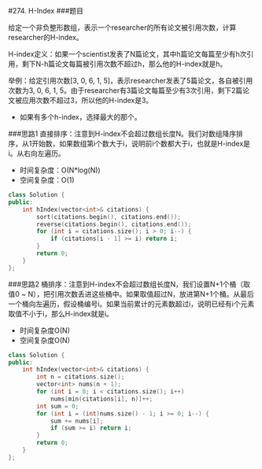 #274. H-Index
###题目

给定一个非负整形数组，表示一个researcher的所有论文被引用次数，计算researcher的H-index。

H-index定义：如果一个scientist发表了N篇论文，其中h篇论文每篇至少有h次引用，剩下N-h篇论文每篇被引用次数不超过h，那么他的H-index就是h。

举例：给定引用次数[3, 0, 6, 1, 5]，表示researcher发表了5篇论文，各自被引用次数为3, 0, 6, 1, 5。由于researcher有3篇论文每篇至少有3次引用，剩下2篇论文被应用次数不超过3，所以他的H-index是3。

- 如果有多个h-index，选择最大的那个。

###思路1
直接排序：注意到H-index不会超过数组长度N。我们对数组降序排序，从1开始数，如果数组第i个数大于i，说明前i个数都大于i，也就是H-index是i。从右向左遍历。
 - 时间复杂度：O(N*log(N))
 - 空间复杂度：O(1)
```C++
class Solution {
public:
    int hIndex(vector<int>& citations) {
        sort(citations.begin(), citations.end());
        reverse(citations.begin(), citations.end());
        for (int i = citations.size(); i > 0; i--) {
            if (citations[i - 1] >= i) return i;
        }
        return 0;
    }
};
```

###思路2
桶排序：注意到H-index不会超过数组长度N，我们设置N+1个桶（取值0 ~ N），把引用次数丢进这些桶中。如果取值超过N，放进第N+1个桶。从最后一个桶向左遍历，假设桶编号i。如果当前累计的元素数超过i，说明已经有i个元素取值不小于i，那么H-index就是i。
 - 时间复杂度O(N)
 - 空间复杂度O(N)
```C++
class Solution {
public:
    int hIndex(vector<int>& citations) {
        int n = citations.size();
        vector<int> nums(n + 1);
        for (int i = 0; i < citations.size(); i++)
            nums[min(citations[i], n)]++;
        int sum = 0;
        for (int i = (int)nums.size() - 1; i >= 0; i--) {
            sum += nums[i];
            if (sum >= i) return i;
        }
        return 0;
    }
};
```
